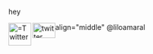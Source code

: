 <p>hey</p>
<p><img align="left" width="45" height="45" src="https://image.flaticon.com/icons/png/512/124/124021.png" alt="
=Twitter" ></p> 
<style type="@liloamaral">
.image-left {
  display: block;
  margin-left: auto;
  margin-right: auto;
  float: right;
}
</style>

<p>
<img width="50" height="50" src="https://image.flaticon.com/icons/png/512/124/124021.png" alt="twitter" style="float:left;width:45px;height:30px;"> align="middle" @liloamaral  
</p>
